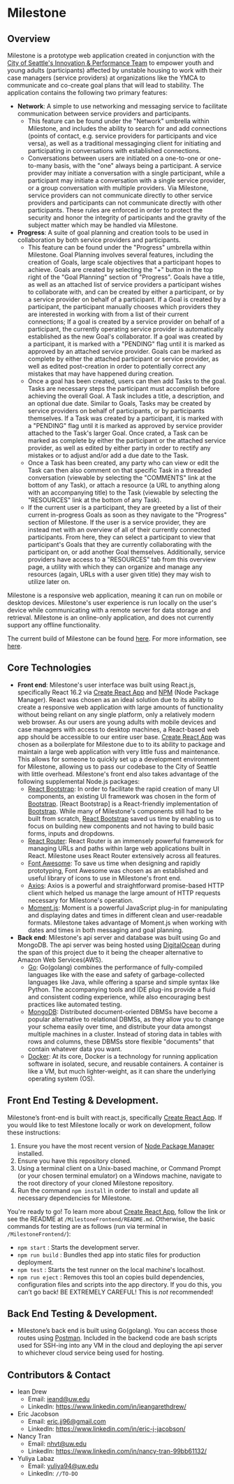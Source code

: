 # Milestone

## Overview

Milestone is a prototype web application created in conjunction with the [City of Seattle's Innovation & Performance Team][1] to empower youth and young adults (participants) affected by unstable housing to work with their case managers (service providers) at organizations like the YMCA to communicate and co-create goal plans that will lead to stability. The application contains the following two primary features:
* **Network**: A simple to use networking and messaging service to facilitate communication between service providers and participants.
	* This feature can be found under the "Network" umbrella within Milestone, and includes the ability to search for and add connections (points of contact, e.g. service providers for participants and vice versa), as well as a traditional messaginging client for initiating and participating in conversations with established connections.
	* Conversations between users are initiated on a one-to-one or one-to-many basis, with the "one" always being a participant. A service provider may initiate a conversation with a single participant, while a participant may initiate a conversation with a single service provider, or a group conversation with multiple providers. Via Milestone, service providers can not communicate directly to other service providers and participants can not communicate directly with other participants. These rules are enforced in order to protect the security and honor the integrity of participants and the gravity of the subject matter which may be handled via Milestone.
* **Progress**: A suite of goal planning and creation tools to be used in collaboration by both service providers and participants.
	* This feature can be found under the "Progress" umbrella within Milestone. Goal Planning involves several features, including the creation of Goals, large scale objectives that a participant hopes to achieve. Goals are created by selecting the "+" button in the top right of the "Goal Planning" section of "Progress". Goals have a title, as well as an attached list of service providers a participant wishes to collaborate with, and can be created by either a participant, or by a service provider on behalf of a participant. If a Goal is created by a participant, the participant manually chooses which providers they are interested in working with from a list of their current connections; If a goal is created by a service provider on behalf of a participant, the currently operating service provider is automatically established as the new Goal's collaborator. If a goal was created by a participant, it is marked with a "PENDING" flag until it is marked as approved by an attached service provider. Goals can be marked as complete by either the attached participant or service provider, as well as edited post-creation in order to potentially correct any mistakes that may have happened during creation.
	* Once a goal has been created, users can then add Tasks to the goal. Tasks are necessary steps the participant must accomplish before achieving the overall Goal. A Task includes a title, a description, and an optional due date. Similar to Goals, Tasks may be created by service providers on behalf of participants, or by participants themselves. If a Task was created by a participant, it is marked with a "PENDING" flag until it is marked as approved by service provider attached to the Task's larger Goal. Once crated, a Task can be marked as complete by either the participant or the attached service provider, as well as edited by either party in order to rectify any mistakes or to adjust and/or add a due date to the Task.
	* Once a Task has been created, any party who can view or edit the Task can then also comment on that specific Task in a threaded conversation (viewable by selecting the "COMMENTS" link at the bottom of any Task), or attach a resource (a URL to anything along with an accompanying title) to the Task (viewable by selecting the "RESOURCES" link at the bottom of any Task).
	* If the current user is a participant, they are greeted by a list of their current in-progress Goals as soon as they navigate to the "Progress" section of Milestone. If the user is a service provider, they are instead met with an overview of all of their currently connected participants. From here, they can select a participant to view that participant's Goals that they are currently collaborating with the participant on, or add another Goal themselves. Additionally, service providers have access to a "RESOURCES" tab from this overview page, a utility with which they can organize and manage any resources (again, URLs with a user given title) they may wish to utilize later on.

Milestone is a responsive web application, meaning it can run on mobile or desktop devices. Milestone's user experience is run locally on the user's device while communicating with a remote server for data storage and retrieval. Milestone is an online-only application, and does not currently support any offline functionality.

The current build of Milestone can be found [here][2]. For more information, see [here][3].

## Core Technologies
* **Front end**: Milestone's user interface was built using React.js, specifically React 16.2 via [Create React App][4] and [NPM][5] (Node Package Manager). React was chosen as an ideal solution due to its ability to create a responsive web application with large amounts of functionality without being reliant on any single platform, only a relatively modern web browser. As our users are young adults with mobile devices and case managers with access to desktop machines, a React-based web app should be accessible to our entire user base. [Create React App][4] was chosen as a boilerplate for Milestone due to to its ability to package and maintain a large web application with very little fuss and maintenance. This allows for someone to quickly set up a development environment for Milestone, allowing us to pass our codebase to the City of Seattle with little overhead. Milestone's front end also takes advantage of the following supplemental Node.js packages:
	* [React Bootstrap][6]: In order to facilitate the rapid creation of many UI components, an existing UI framework was chosen in the form of [Bootstrap][7]. [React Bootstrap] is a React-friendly implementation of [Bootstrap][7]. While many of Milestone's components still had to be built from scratch, [React Bootstrap][6] saved us time by enabling us to focus on building new components and not having to build basic forms, inputs and dropdowns.
	* [React Router][11]: React Router is an immensely powerful framework for managing URLs and paths within large web applications built in React. Milestone uses React Router extensively across all features.
	* [Font Awesome][8]: To save us time when designing and rapidly prototyping, Font Awesome was chosen as an established and useful library of icons to use in Milestone's front end.
	* [Axios][9]: Axios is a powerful and straightforward promise-based HTTP client which helped us manage the large amount of HTTP requests necessary for Milestone's operation.
	* [Moment.js][10]: Moment is a powerful JavaScript plug-in for manipulating and displaying dates and times in different clean and user-readable formats. Milestone takes advantage of Moment.js when working with dates and times in both messaging and goal planning.
* **Back end**: Milestone's api server and database was built using Go and MongoDB. The api server was being hosted using [DigitalOcean][15] during the span of this project due to it being the cheaper alternative to Amazon Web Services(AWS).
	* [Go][13]: Go(golang) combines the performance of fully-compiled languages like with the ease and safety of garbage-collected languages like Java, while offering a sparse and simple syntax like Python. The accompanying tools and IDE plug-ins provide a fluid and consistent coding experience, while also encouraging best practices like automated testing.
	* [MongoDB][14]: Distributed document-oriented DBMSs have become a popular alternative to relational DBMSs, as they allow you to change your schema easily over time, and distribute your data amongst multiple machines in a cluster. Instead of storing data in tables with rows and columns, these DBMSs store flexible "documents" that contain whatever data you want. 
	* [Docker][12]: At its core, Docker is a technology for running application software in isolated, secure, and reusable containers. A container is like a VM, but much lighter-weight, as it can share the underlying operating system (OS).

## Front End Testing & Development.
Milestone’s front-end is built with react.js, specifically [Create React App][4]. If you would like to test Milestone locally or work on development, follow these instructions:
1. Ensure you have the most recent version of [Node Package Manager][5] installed.
2. Ensure you have this repository cloned.
3. Using a terminal client on a Unix-based machine, or Command Prompt (or your chosen terminal emulator) on a Windows machine, navigate to the root directory of your cloned Milestone repository.
4. Run the command `npm install` in order to install and update all necessary dependencies for Milestone.

You're ready to go! To learn more about [Create React App][4], follow the link or see the README at `/MilestoneFrontend/README.md`. Otherwise, the basic commands for testing are as follows (run via terminal in `/MilestoneFrontend/`):
* `npm start` : Starts the development server.
* `npm run build` : Bundles thed app into static files for production deployment.
* `npm test` : Starts the test runner on the local machine's localhost.
* `npm run eject` : Removes this tool an copies build dependencies, configuration files and scripts into the app directory. If you do this, you can’t go back! BE EXTREMELY CAREFUL! This is _not_ recommended!

## Back End Testing & Development.
* Milestone’s back end is built using Go(golang). You can access those routes using [Postman][16]. Included in the backend code are bash scripts used for SSH-ing into any VM in the cloud and deploying the api server to whichever cloud service being used for hosting.

## Contributors & Contact
* Iean Drew
	* Email: ieand@uw.edu
	* LinkedIn: https://www.linkedin.com/in/ieangarethdrew/
* Eric Jacobson
	* Email: eric.jj96@gmail.com
	* LinkedIn: https://www.linkedin.com/in/eric-j-jacobson/
* Nancy Tran
	* Email: nhvt@uw.edu
	* LinkedIn: https://www.linkedin.com/in/nancy-tran-99bb61132/
* Yuliya Labaz
	* Email: yuliya94@uw.edu
	* LinkedIn: `//TO-DO`


[1]: https://www.seattle.gov/innovation-performance 	"Innovation & Performance Team"
[2]: https://milestoneapp.org							"Milestone"
[3]: https://ieand.github.io/milestone/					"About Milestone"
[4]: https://github.com/facebook/create-react-app		"Create React App"
[5]: https://www.npmjs.com/								"Node Package Manager"
[6]: https://react-bootstrap.github.io/					"React Bootstrap"
[7]: https://getbootstrap.com/							"Bootstrap"
[8]: https://fontawesome.com/							"Font Awesome icons"
[9]: https://github.com/axios/axios						"Axios"
[10]: https://momentjs.com/								"Moment.js"
[11]: https://github.com/ReactTraining/react-router		"React Router"
[12]: https://www.docker.com/							"Docker"
[13]: https://golang.org/ 								"Go"
[14]: https://www.mongodb.com/							"MongoDB"
[15]: https://www.digitalocean.com/						"Digital Ocean"
[16]: https://www.getpostman.com/						"Postman"
